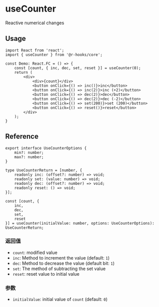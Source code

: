 # useCounter

Reactive numerical changes

## Usage

```tsx
import React from 'react';
import { useCounter } from '@r-hooks/core';

const Demo: React.FC = () => {
    const [count, { inc, dec, set, reset }] = useCounter(0);
    return (
        <div>
            <div>{count}</div>
            <button onClick={() => inc()}>inc</button>
            <button onClick={() => inc(2)}>inc (+2)</button>
            <button onClick={() => dec(2)}>dec</button>
            <button onClick={() => dec(2)}>dec (-2)</button>
            <button onClick={() => set(200)}>set (200)</button>
            <button onClick={() => reset()}>reset</button>
        </div>
    );
}
```

## Reference

```tsx
export interface UseCounterOptions {
    min?: number;
    max?: number;
}

type UseCounterReturn = [number, {
    readonly inc: (offset?: number) => void;
    readonly set: (value: number) => void;
    readonly dec: (offset?: number) => void;
    readonly reset: () => void;
}];

const [count, {
    inc,
    dec,
    set,
    reset
}] = useCounter(initialValue: number, options: UseCounterOptions): UseCounterReturn;
```

### 返回值
- `count`: modified value
- `inc`: Method to increment the value (default: `1`)
- `dec`: Method to decrease the value (default bit: `1`)
- `set`: The method of subtracting the set value
- `reset`: reset value to initial value

### 参数
- `initialValue`: initial value of `count` (default: `0`)
